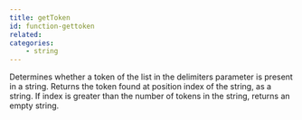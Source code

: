 ```yaml
---
title: getToken
id: function-gettoken
related:
categories:
    - string
---
```


Determines whether a token of the list in the delimiters
        parameter is present in a string.
        Returns the token found at position index of the string, as a
        string. If index is greater than the number of tokens in the
        string, returns an empty string.